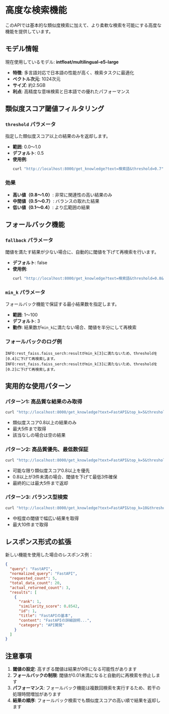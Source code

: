 # 高度な検索機能

このAPIでは基本的な類似度検索に加えて、より柔軟な検索を可能にする高度な機能を提供しています。

## モデル情報

現在使用しているモデル: **intfloat/multilingual-e5-large**

- **特徴**: 多言語対応で日本語の性能が高く、検索タスクに最適化
- **ベクトル次元**: 1024次元
- **サイズ**: 約2.5GB
- **利点**: 高精度な意味検索と日本語での優れたパフォーマンス

## 類似度スコア閾値フィルタリング

### `threshold` パラメータ

指定した類似度スコア以上の結果のみを返却します。

- **範囲**: 0.0〜1.0
- **デフォルト**: 0.5
- **使用例**:
  ```bash
  curl "http://localhost:8000/get_knowledge?text=検索語&threshold=0.7"
  ```

### 効果

- **高い値（0.8〜1.0）**: 非常に関連性の高い結果のみ
- **中間値（0.5〜0.7）**: バランスの取れた結果
- **低い値（0.1〜0.4）**: より広範囲の結果

## フォールバック機能

### `fallback` パラメータ

閾値を満たす結果が少ない場合に、自動的に閾値を下げて再検索を行います。

- **デフォルト**: false
- **使用例**:
  ```bash
  curl "http://localhost:8000/get_knowledge?text=検索語&threshold=0.8&fallback=true&min_k=3"
  ```

### `min_k` パラメータ

フォールバック機能で保証する最小結果数を指定します。

- **範囲**: 1〜100
- **デフォルト**: 3
- **動作**: 結果数が`min_k`に満たない場合、閾値を半分にして再検索

### フォールバックのログ例

```
INFO:rest_faiss.faiss_serch:resultがmin_k[3]に満たないため、thresholdを[0.4]に下げて再検索します。
INFO:rest_faiss.faiss_serch:resultがmin_k[3]に満たないため、thresholdを[0.2]に下げて再検索します。
```

## 実用的な使用パターン

### パターン1: 高品質な結果のみ取得

```bash
curl "http://localhost:8000/get_knowledge?text=FastAPI&top_k=5&threshold=0.8"
```

- 類似度スコア0.8以上の結果のみ
- 最大5件まで取得
- 該当なしの場合は空の結果

### パターン2: 高品質優先、最低数保証

```bash
curl "http://localhost:8000/get_knowledge?text=FastAPI&top_k=5&threshold=0.8&fallback=true&min_k=3"
```

- 可能な限り類似度スコア0.8以上を優先
- 0.8以上が3件未満の場合、閾値を下げて最低3件確保
- 最終的には最大5件まで返却

### パターン3: バランス型検索

```bash
curl "http://localhost:8000/get_knowledge?text=FastAPI&top_k=10&threshold=0.6"
```

- 中程度の閾値で幅広い結果を取得
- 最大10件まで取得

## レスポンス形式の拡張

新しい機能を使用した場合のレスポンス例：

```json
{
  "query": "FastAPI",
  "normalized_query": "FastAPI",
  "requested_count": 5,
  "total_data_count": 20,
  "actual_returned_count": 3,
  "results": [
    {
      "rank": 1,
      "similarity_score": 0.8542,
      "id": 1,
      "title": "FastAPIの基本",
      "content": "FastAPIの詳細説明...",
      "category": "API開発"
    }
  ]
}
```

## 注意事項

1. **閾値の設定**: 高すぎる閾値は結果が0件になる可能性があります
2. **フォールバックの制限**: 閾値が0.01未満になると自動的に再検索を停止します
3. **パフォーマンス**: フォールバック機能は複数回検索を実行するため、若干の処理時間増加があります
4. **結果の順序**: フォールバック検索でも類似度スコアの高い順で結果を返却します